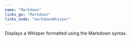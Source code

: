 ```yaml
---
name: "Markdown"
links_go: "Markdown"
links_node: "markdownWhisper"
---
```

Displays a Whisper formatted using the Markdown syntax.
